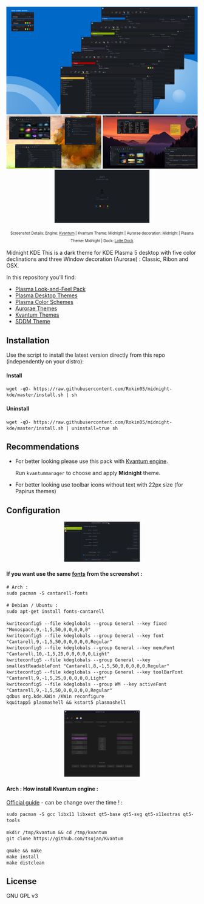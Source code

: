  
<p align="center">
  <img src="https://raw.githubusercontent.com/Rokin05/midnight-kde/master/INFO/screenshots/preview.1.png" alt="Preview Midnight KDE"/>
  <a href="https://raw.githubusercontent.com/Rokin05/midnight-kde/master/INFO/screenshots/preview.2.png"><img src="https://raw.githubusercontent.com/Rokin05/midnight-kde/master/INFO/screenshots/thumbs/mini.preview.2.png" alt="Preview Midnight KDE"/></a> <a href="https://raw.githubusercontent.com/Rokin05/midnight-kde/master/INFO/screenshots/preview.3.png"><img src="https://raw.githubusercontent.com/Rokin05/midnight-kde/master/INFO/screenshots/thumbs/mini.preview.3.png" alt="Preview Midnight KDE"/></a> <a href="https://raw.githubusercontent.com/Rokin05/midnight-kde/master/INFO/screenshots/preview.4.png"><img src="https://raw.githubusercontent.com/Rokin05/midnight-kde/master/INFO/screenshots/thumbs/mini.preview.4.png" alt="Preview Midnight KDE"/></a>
</p><p align="center">
  <sup><sub>Screenshot Details: Engine: <a href="https://github.com/tsujan/Kvantum/tree/master/Kvantum">Kvantum</a> | Kvantum Theme: Midnight | Aurorae decoration: Midnight | Plasma Theme: Midnight | Dock: <a href="https://github.com/psifidotos/Latte-Dock">Latte Dock</a></sub></sup></p>

  
Midnight KDE 
This is a dark theme for KDE Plasma 5 desktop with five color declinations and three Window decoration (Aurorae) : Classic, Ribon and OSX.

In this repository you'll find:

- [Plasma Look-and-Feel Pack](https://www.opendesktop.org/p/1231509/)
- [Plasma Desktop Themes](https://www.opendesktop.org/p/1231508/)
- [Plasma Color Schemes](https://www.opendesktop.org/p/1231507/)
- [Aurorae Themes](https://www.opendesktop.org/p/1231511/)
- [Kvantum Themes](https://www.opendesktop.org/p/1231510/)
- [SDDM Theme](https://www.opendesktop.org/p/1231512/)



## Installation

Use the script to install the latest version directly from this repo (independently on your distro):

#### Install

```
wget -qO- https://raw.githubusercontent.com/Rokin05/midnight-kde/master/install.sh | sh
```


#### Uninstall

```
wget -qO- https://raw.githubusercontent.com/Rokin05/midnight-kde/master/install.sh | uninstall=true sh
```


## Recommendations

- For better looking please use this pack with [Kvantum engine](https://github.com/tsujan/Kvantum/tree/master/Kvantum).

  Run `kvantummanager` to choose and apply **Midnight** theme.

- For better looking use toolbar icons without text with 22px size (for Papirus themes)



## Configuration



<a href="https://raw.githubusercontent.com/Rokin05/midnight-kde/master/INFO/screenshots/fonts-config.png"><p align="center"><img src="https://raw.githubusercontent.com/Rokin05/midnight-kde/master/INFO/screenshots/thumbs/mini.fonts.png" alt="Midnight-KDE fonts"/></p></a>

#### If you want use the same <a href="https://raw.githubusercontent.com/Rokin05/midnight-kde/master/INFO/screenshots/fonts-config.png">fonts</a> from the screenshot :
```
# Arch :
sudo pacman -S cantarell-fonts

# Debian / Ubuntu :
sudo apt-get install fonts-cantarell

kwriteconfig5 --file kdeglobals --group General --key fixed "Monospace,9,-1,5,50,0,0,0,0,0"
kwriteconfig5 --file kdeglobals --group General --key font "Cantarell,9,-1,5,50,0,0,0,0,0,Regular"
kwriteconfig5 --file kdeglobals --group General --key menuFont "Cantarell,10,-1,5,25,0,0,0,0,0,Light"
kwriteconfig5 --file kdeglobals --group General --key smallestReadableFont "Cantarell,8,-1,5,50,0,0,0,0,0,Regular"
kwriteconfig5 --file kdeglobals --group General --key toolBarFont "Cantarell,9,-1,5,25,0,0,0,0,0,Light"
kwriteconfig5 --file kdeglobals --group WM --key activeFont "Cantarell,9,-1,5,50,0,0,0,0,0,Regular"
qdbus org.kde.KWin /KWin reconfigure
kquitapp5 plasmashell && kstart5 plasmashell
```


<a href="https://github.com/tsujan/Kvantum/tree/master/Kvantum"><p align="center"><img src="https://raw.githubusercontent.com/Rokin05/midnight-kde/master/INFO/screenshots/thumbs/mini.kvantum.png" alt="Midnight-KDE kvantum"/></p></a>

#### Arch : How install Kvantum engine :

<a href="https://github.com/tsujan/Kvantum/blob/master/Kvantum/INSTALL">Official guide</a> - can be change over the time ! :
```
sudo pacman -S gcc libx11 libxext qt5-base qt5-svg qt5-x11extras qt5-tools

mkdir /tmp/kvantum && cd /tmp/kvantum
git clone https://github.com/tsujan/Kvantum

qmake && make
make install
make distclean
```


## License

GNU GPL v3
 










 
